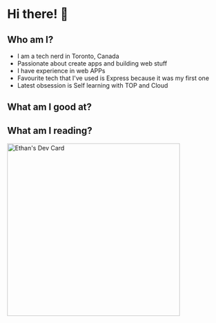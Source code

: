 # Hi there! 👋
## Who am I?
* I am a tech nerd in Toronto, Canada
* Passionate about create apps and building web stuff
* I have experience in web APPs
* Favourite tech that I've used is Express because it was my first one
* Latest obsession is Self learning with TOP and Cloud 
## What am I good at?

## What am I reading?
<a href="https://app.daily.dev/ethansjc"><img src="https://api.daily.dev/devcards/f0687523e0644319b862793c60d377b7.png?r=nrl" width="400" alt="Ethan's Dev Card"/></a>
<!--
**ethansjc/ethansjc** is a ✨ _special_ ✨ repository because its `README.md` (this file) appears on your GitHub profile.

Here are some ideas to get you started:

- 🔭 I’m currently working on ...
- 🌱 I’m currently learning ...
- 👯 I’m looking to collaborate on ...
- 🤔 I’m looking for help with ...
- 💬 Ask me about ...
- 📫 How to reach me: ...
- 😄 Pronouns: ...
- ⚡ Fun fact: ...
-->
